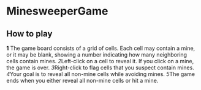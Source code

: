 # MinesweeperGame
## How to play
**1** The game board consists of a grid of cells. Each cell may contain a mine, or it may be blank, showing a number indicating how many neighboring cells contain mines.
*2*Left-click on a cell to reveal it. If you click on a mine, the game is over.
*3*Right-click to flag cells that you suspect contain mines.
*4*Your goal is to reveal all non-mine cells while avoiding mines.
*5*The game ends when you either reveal all non-mine cells or hit a mine.
